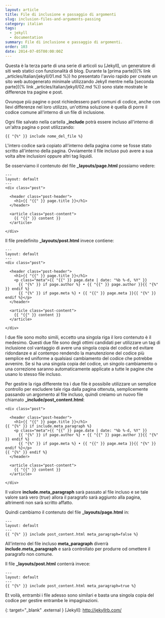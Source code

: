 ```yaml
---
layout: article
title: File di inclusione e passaggio di argomenti
slug: inclusion-files-and-arguments-passing
category: italian
tags:
  - jekyll
  - documentation
summary: File di inclusione e passaggio di argomenti.
order: 103
date: 2014-07-05T00:00:00Z
---
```


Questa è la terza parte di una serie di articoli su [Jekyll], un generatore di
siti web statici con funzionalità di blog.
Durante la [prima parte]({% link _articles/italian/jekyll/01.md %})
ho presentato l'avvio rapido per create un sito web autogenerato minimale
utilizzando Jekyll mentre nella
[seconda parte]({% link _articles/italian/jekyll/02.md %})
sono state mostrate le differenze tra pagine e post.

Ovunque più pagine o post richiedessero parti comuni di codice, anche con lievi
differenze nel loro utilizzo, un'ottima soluzione è quella di porre il codice
comune all'interno di un file di inclusione.

Ogni file salvato nella cartella **_include** potrà essere incluso all'interno
di un'altra pagina o post utilizzando:

    {{ "{%" }} include nome_del_file %}

L'intero codice sarà copiato all'interno della pagina come se fosse stato
scritto all'interno della pagina. Ovviamente il file incluso può avere a sua
volta altre inclusioni oppure altri tag liquidi.

Se osserviamo il contenuto del file **_layouts/page.html** possiamo vedere:

    ---
    layout: default
    ---
    <div class="post">

      <header class="post-header">
        <h1>{{ "{{" }} page.title }}</h1>
      </header>

      <article class="post-content">
        {{ "{{" }} content }}
      </article>

    </div>

Il file predefinito **_layouts/post.html** invece contiene:

    ---
    layout: default
    ---
    <div class="post">

      <header class="post-header">
        <h1>{{ "{{" }} page.title }}</h1>
        <p class="meta">{{ "{{" }} page.date | date: "%b %-d, %Y" }}
          {{ "{%" }} if page.author %} • {{ "{{" }} page.author }}{{ "{%" }} endif %}
          {{ "{%" }} if page.meta %} • {{ "{{" }} page.meta }}{{ "{%" }} endif %}</p>
      </header>

      <article class="post-content">
        {{ "{{" }} content }}
      </article>

    </div>

I due file sono molto simili, eccetto una singola riga il loro contenuto è il
medesimo. Questi due file sono degli ottimi candidati per utilizzare un tag di
inclusione col vantaggio di avere una singola copia del codice ed evitare
ridondanze e al contempo rendendo la manutenzione del codice più semplice ed
uniforme a qualsiasi cambiamento del codice che potrebbe avvenire. Se si ha
una singola copia del codice, un singolo cambiamento o una correzione saranno
automaticamente applicate a tutte le pagine che usano lo stesso file incluso.

Per gestire la riga differente tra i due file è possibile utilizzare un semplice
controllo per escludere tale riga dalla pagina ottenuta, semplicemente passando
un argomento al file incluso, quindi creiamo un nuovo file chiamato
**_include/post_content.html**:

    <div class="post">

      <header class="post-header">
        <h1>{{ "{{" }} page.title }}</h1>
    {{ "{%" }} if include.meta_paragraph %}
        <p class="meta">{{ "{{" }} page.date | date: "%b %-d, %Y" }}
          {{ "{%" }} if page.author %} • {{ "{{" }} page.author }}{{ "{%" }} endif %}
          {{ "{%" }} if page.meta %} • {{ "{{" }} page.meta }}{{ "{%" }} endif %}</p>
    {{ "{%" }} endif %}
      </header>

      <article class="post-content">
        {{ "{{" }} content }}
      </article>

    </div>

Il valore **include.meta_paragraph** sarà passato al file incluso e se tale
valore sarà vero (_true_) allora il paragrafo sarà aggiunto alla pagina,
altrimenti non sarà scritto affatto.

Quindi cambiamo il contenuto del file **_layouts/page.html** in:

    ---
    layout: default
    ---
    {{ "{%" }} include post_content.html meta_paragraph=false %}

All'interno del file incluso **meta_paragraph** diverrà **include.meta_paragraph**
e sarà controllato per produrre od omettere il paragrafo non comune.

Il file **_layouts/post.html** conterrà invece:

    ---
    layout: default
    ---
    {{ "{%" }} include post_content.html meta_paragraph=true %}

Et voilà, entrambi i file adesso sono similari e basta una singola copia del
codice per gestire entrambe le impaginazioni.

{: target="_blank" .external }
[Jekyll]: http://jekyllrb.com/
